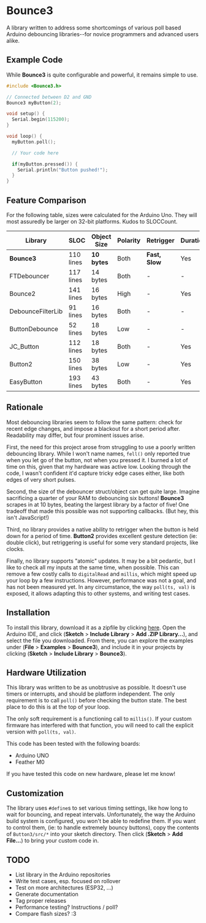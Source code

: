 # Bounce3

A library written to address some shortcomings of various poll based Arduino
debouncing libraries--for novice programmers and advanced users alike.

## Example Code

While **Bounce3** is quite configurable and powerful, it remains simple
to use.

```C++
#include <Bounce3.h>

// Connected between D2 and GND
Bounce3 myButton(2);

void setup() {
  Serial.begin(115200);
}

void loop() {
  myButton.poll();

  // Your code here

  if(myButton.pressed()) {
    Serial.println("Button pushed!");
  }
}
```
## Feature Comparison

For the following table, sizes were calculated for the Arduino Uno. They will
most assuredly be larger on 32-bit platforms. Kudos to SLOCCount.

| Library | SLOC | Object Size | Polarity | Retrigger | Duration | Gestures | Callbacks | Atomic |
| --- | --- | --- | --- | --- | --- | --- | --- | --- |
| **Bounce3** | 110 lines | **10 bytes** | Both | **Fast, Slow** | Yes | - | - | **Yes** |
| FTDebouncer | 117 lines | 14 bytes | Both | - | - | - | - | - |
| Bounce2 | 141 lines | 16 bytes | High | - | Yes | - | - | - |
| DebounceFilterLib | 91 lines | 16 bytes | Both | - | - | - | Yes | - |
| ButtonDebounce | 52 lines | 18 bytes | Low | - | - | - | Yes | - |
| JC_Button | 112 lines | 18 bytes | Both | - | Yes | Yes | - | - |
| Button2 | 150 lines | 38 bytes | Low | - | Yes | **Yes** | Yes | - |
| EasyButton | 193 lines | 43 bytes | Both | - | Yes | - | Yes | - |

## Rationale

Most debouncing libraries seem to follow the same pattern: check for recent
edge changes, and impose a blackout for a short period after. Readability may
differ, but four prominent issues arise.

First, the need for this project arose from struggling to use a poorly
written debouncing library. While I won't name names, `fell()` only reported
true when you let go of the button, not when you pressed it. I burned a lot of
time on this, given that my hardware was active low. Looking through
the code, I wasn't confident it'd capture tricky edge cases either, like
both edges of very short pulses.

Second, the size of the debouncer struct/object can get quite large. Imagine
sacrificing a quarter of your RAM to debouncing six buttons! **Bounce3**
scrapes in at 10 bytes, beating the largest library by a factor of five! One
tradeoff that made this possible was not supporting callbacks. (But hey,
this isn't JavaScript!)

Third, no library provides a native ability to retrigger when the button
is held down for a period of time. **Button2** provides excellent gesture
detection (ie: double click), but retriggering is useful for some very
standard projects, like clocks.

Finally, no library supports "atomic" updates. It may be a bit pedantic, but
I like to check all my inputs at the same time, when possible. This can
remove a few costly calls to `digitalRead` and `millis`, which might speed
up your loop by a few instructions. However, performance was not a goal, and
has not been measured yet. In any circumstance, the way `poll(ts, val)` is
exposed, it allows adapting this to other systems, and writing test cases.

## Installation

To install this library, download it as a zipfile by clicking [here](https://github.com/tkuester/Bounce3/archive/master.zip). Open the Arduino IDE, and click (**Sketch** > **Include Library** > **Add .ZIP Library...**), and select the file you downloaded. From there, you can explore the examples under (**File** > **Examples** > **Bounce3**), and include it in your projects by clicking (**Sketch** > **Include Library** > **Bounce3**).

## Hardware Utilization

This library was written to be as unobtrusive as possible. It doesn't use
timers or interrupts, and should be platform independent. The only
requirement is to call `poll()` before checking the button state. The best
place to do this is at the top of your loop.

The only soft requirement is a functioning call to `millis()`. If your custom
firmware has interfered with that function, you will need to call the explicit
version with `poll(ts, val)`.

This code has been tested with the following boards:

 * Arduino UNO
 * Feather M0

If you have tested this code on new hardware, please let me know!

## Customization

The library uses `#define`s to set various timing settings, like how long to
wait for bouncing, and repeat intervals. Unfortunately, the way the Arduino
build system is configured, you won't be able to redefine them. If you want
to control them, (ie: to handle extremely bouncy buttons), copy the contents
of `Button3/src/*` into your sketch directory. Then click (**Sketch** >
**Add File...**) to bring your custom code in.

## TODO

 - List library in the Arduino repositories
 - Write test cases, esp. focused on rollover
 - Test on more architectures (ESP32, ...)
 - Generate documentation
 - Tag proper releases
 - Performance testing? Instructions / poll?
 - Compare flash sizes? :3
